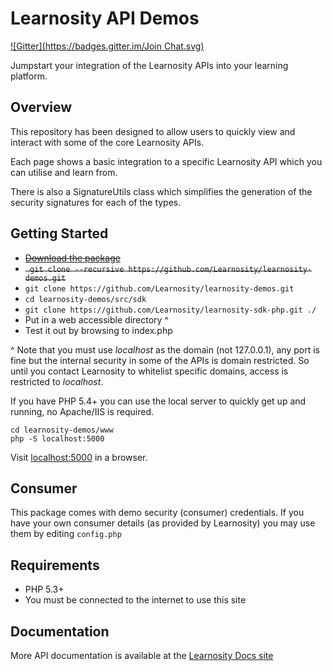 # Learnosity API Demos
[![Gitter](https://badges.gitter.im/Join Chat.svg)](https://gitter.im/Learnosity/learnosity-demos?utm_source=badge&utm_medium=badge&utm_campaign=pr-badge)

Jumpstart your integration of the Learnosity APIs into your learning platform.

## Overview

This repository has been designed to allow users to quickly view and interact with some of the core
Learnosity APIs.

Each page shows a basic integration to a specific Learnosity API which you can utilise and learn from.

There is also a SignatureUtils class which simplifies the generation of the security signatures for each of the types.

## Getting Started

* <strike>[Download the package](https://github.com/Learnosity/learnosity-demos/archive/master.zip)</strike>
* <strike>``` git clone --recursive https://github.com/Learnosity/learnosity-demos.git```</strike>
* ``` git clone https://github.com/Learnosity/learnosity-demos.git ```
* ``` cd learnosity-demos/src/sdk ``` 
* ``` git clone https://github.com/Learnosity/learnosity-sdk-php.git ./  ``` 
* Put in a web accessible directory ^
* Test it out by browsing to index.php

^ Note that you must use *localhost* as the domain (not 127.0.0.1), any port is fine but the internal security in some of the APIs is domain restricted. So until you contact Learnosity to whitelist specific domains, access is restricted to *localhost*.

If you have PHP 5.4+ you can use the local server to quickly get up and running, no Apache/IIS is required.

```
cd learnosity-demos/www
php -S localhost:5000
```

Visit [localhost:5000](http://localhost:5000) in a browser.

## Consumer

This package comes with demo security (consumer) credentials. If you have your own consumer details (as provided by Learnosity) you may use them by editing ```config.php```

## Requirements

* PHP 5.3+
* You must be connected to the internet to use this site

## Documentation

More API documentation is available at the [Learnosity Docs site](http://docs.learnosity.com)
